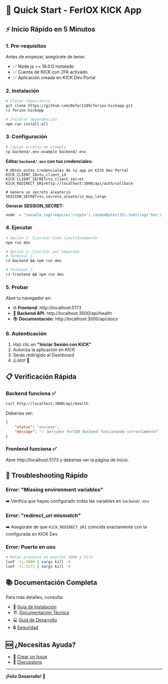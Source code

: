 # 🚀 Quick Start - FerIOX KICK App

## ⚡ Inicio Rápido en 5 Minutos

### 1. Pre-requisitos

Antes de empezar, asegúrate de tener:

- ✅ Node.js >= 18.0.0 instalado
- ✅ Cuenta de KICK con 2FA activado
- ✅ Aplicación creada en KICK Dev Portal

### 2. Instalación

```bash
# Clonar repositorio
git clone https://github.com/Defer1189/feriox-kickapp.git
cd feriox-kickapp

# Instalar dependencias
npm run install:all
```

### 3. Configuración

```bash
# Copiar archivo de ejemplo
cp backend/.env.example backend/.env
```

**Editar `backend/.env` con tus credenciales:**

```env
# Obtén estas credenciales de tu app en KICK Dev Portal
KICK_CLIENT_ID=tu_client_id
KICK_CLIENT_SECRET=tu_client_secret
KICK_REDIRECT_URI=http://localhost:3000/api/auth/callback

# Genera un secreto aleatorio
SESSION_SECRET=tu_secreto_aleatorio_muy_largo
```

**Generar SESSION_SECRET:**

```bash
node -e "console.log(require('crypto').randomBytes(32).toString('hex'))"
```

### 4. Ejecutar

```bash
# Opción 1: Ejecutar todo simultáneamente
npm run dev

# Opción 2: Ejecutar por separado
# Terminal 1
cd backend && npm run dev

# Terminal 2
cd frontend && npm run dev
```

### 5. Probar

Abre tu navegador en:

- 🌐 **Frontend**: http://localhost:5173
- 🔧 **Backend API**: http://localhost:3000/api/health
- 📚 **Documentación**: http://localhost:3000/api/docs

### 6. Autenticación

1. Haz clic en **"Iniciar Sesión con KICK"**
2. Autoriza la aplicación en KICK
3. Serás redirigido al Dashboard
4. ¡Listo! 🎉

## 📋 Verificación Rápida

### Backend funciona ✅

```bash
curl http://localhost:3000/api/health
```

Deberías ver:

```json
{
    "status": "success",
    "message": "✅ Servidor FerIOX Backend funcionando correctamente"
}
```

### Frontend funciona ✅

Abre http://localhost:5173 y deberías ver la página de inicio.

## 🔧 Troubleshooting Rápido

### Error: "Missing environment variables"

➡️ Verifica que hayas configurado todas las variables en `backend/.env`

### Error: "redirect_uri mismatch"

➡️ Asegúrate de que `KICK_REDIRECT_URI` coincida exactamente con la configurada en KICK Dev

### Error: Puerto en uso

```bash
# Matar procesos en puertos 3000 y 5173
lsof -ti:3000 | xargs kill -9
lsof -ti:5173 | xargs kill -9
```

## 📚 Documentación Completa

Para más detalles, consulta:

- 📖 [Guía de Instalación](./INSTALLATION.md)
- 🏗️ [Documentación Técnica](./TECHNICAL_DOCUMENTATION.md)
- 💻 [Guía de Desarrollo](./DEVELOPMENT.md)
- 🔒 [Seguridad](./SECURITY.md)

## 🆘 ¿Necesitas Ayuda?

- 📝 [Crear un Issue](https://github.com/Defer1189/feriox-kickapp/issues)
- 💬 [Discussions](https://github.com/Defer1189/feriox-kickapp/discussions)

---

**¡Feliz Desarrollo! 🚀**
